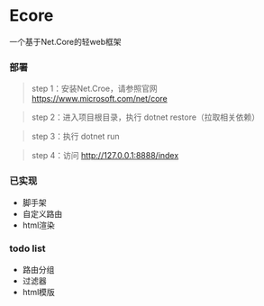 # Ecore
一个基于Net.Core的轻web框架

### 部署
> step 1：安装Net.Croe，请参照官网 https://www.microsoft.com/net/core

> step 2：进入项目根目录，执行 dotnet restore（拉取相关依赖）

> step 3：执行 dotnet run

> step 4：访问 http://127.0.0.1:8888/index

### 已实现
* 脚手架
* 自定义路由
* html渲染

### todo list

* 路由分组
* 过滤器
* html模版



